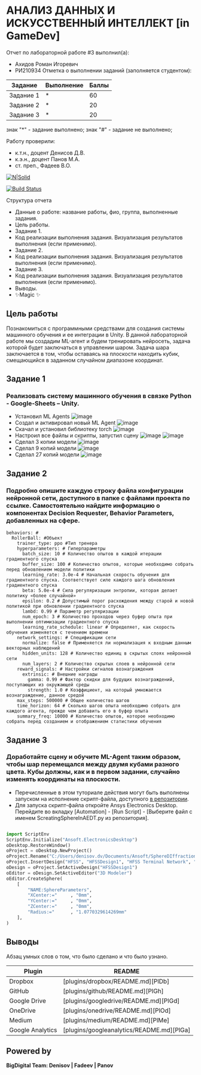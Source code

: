 # АНАЛИЗ ДАННЫХ И ИСКУССТВЕННЫЙ ИНТЕЛЛЕКТ [in GameDev]
Отчет по лабораторной работе #3 выполнил(а):
- Ахидов Роман Игоревич
- РИ210934
Отметка о выполнении заданий (заполняется студентом):

| Задание | Выполнение | Баллы |
| ------ | ------ | ------ |
| Задание 1 | * | 60 |
| Задание 2 | * | 20 |
| Задание 3 | * | 20 |

знак "*" - задание выполнено; знак "#" - задание не выполнено;

Работу проверили:
- к.т.н., доцент Денисов Д.В.
- к.э.н., доцент Панов М.А.
- ст. преп., Фадеев В.О.

[![N|Solid](https://cldup.com/dTxpPi9lDf.thumb.png)](https://nodesource.com/products/nsolid)

[![Build Status](https://travis-ci.org/joemccann/dillinger.svg?branch=master)](https://travis-ci.org/joemccann/dillinger)

Структура отчета

- Данные о работе: название работы, фио, группа, выполненные задания.
- Цель работы.
- Задание 1.
- Код реализации выполнения задания. Визуализация результатов выполнения (если применимо).
- Задание 2.
- Код реализации выполнения задания. Визуализация результатов выполнения (если применимо).
- Задание 3.
- Код реализации выполнения задания. Визуализация результатов выполнения (если применимо).
- Выводы.
- ✨Magic ✨

## Цель работы
Познакомиться с программными средствами для создания системы машинного обучения и ее интеграции в Unity.
В данной лабораторной работе мы создадим ML-агент и будем тренировать нейросеть, задача которой будет заключаться в управлении шаром. Задача шара заключается в том, чтобы оставаясь на плоскости находить кубик, смещающийся в заданном случайном диапазоне координат.
## Задание 1
### Реализовать систему машинного обучения в связке Python - Google-Sheets – Unity.
- Установил ML Agents
![image](https://user-images.githubusercontent.com/105049918/200978242-6c8911b9-6e68-4f68-bfb6-8ef4862c9ab9.png)
- Создал и активировал новый ML Agent
![image](https://user-images.githubusercontent.com/105049918/200979224-940480e4-2beb-48b4-a9e6-8f12cbf4e57c.png)
- Скачал и установил библиотеку torch
![image](https://user-images.githubusercontent.com/105049918/200979329-e7104eb1-b292-456d-809f-f4767d80e1c9.png)
- Настроил все файлы и скрипты, запустил сцену
![image](https://user-images.githubusercontent.com/105049918/201990525-27ace069-a489-401f-9327-3eb5bb439abd.png)
![image](https://user-images.githubusercontent.com/105049918/201990636-a3636b24-fd4d-45c5-9a85-c92befc53e07.png)
- Сделал 3 копии модели
![image](https://user-images.githubusercontent.com/105049918/201991317-e5bd6549-ec4c-42e0-83da-244a3632de0c.png)
- Сделал 9 копий модели
![image](https://user-images.githubusercontent.com/105049918/201992146-e4a58120-075e-4e62-af7e-7bae5a98a57e.png)
- Сделал 27 копий модели
![image](https://user-images.githubusercontent.com/105049918/201992908-2713ca1e-8061-41cc-ae4b-2c3524bd9ef3.png)

## Задание 2
### Подробно опишите каждую строку файла конфигурации нейронной сети, доступного в папке с файлами проекта по ссылке. Самостоятельно найдите информацию о компонентах Decision Requester, Behavior Parameters, добавленных на сфере.

```
behaviors: #
  RollerBall: #Объект
    trainer_type: ppo #Тип тренера
    hyperparameters: # Гиперпараметры
      batch_size: 10 # Количество опытов в каждой итерации градиентного спуска
      buffer_size: 100 # Количество опытов, которые необходимо собрать перед обновлением модели политики
      learning_rate: 3.0e-4 # Начальная скорость обучения для градиентного спуска. Соответствует силе каждого шага обновления градиентного спуска
      beta: 5.0e-4 # Сила регуляризации энтропии, которая делает политику «более случайной»
      epsilon: 0.2 # Допустимый порог расхождения между старой и новой политикой при обновлении градиентного спуска
      lambd: 0.99 # Параметр регуляризации
      num_epoch: 3 # Количество проходов через буфер опыта при выполнении оптимизации градиентного спуска
      learning_rate_schedule: linear # Определяет, как скорость обучения изменяется с течением времени
    network_settings: # Спецификации сети
      normalize: false # Применяется ли нормализация к входным данным векторных наблюдений
      hidden_units: 128 # Количество единиц в скрытых слоях нейронной сети
      num_layers: 2 # Количество скрытых слоев в нейронной сети
    reward_signals: # Настройки сигналов вознаграждения
      extrinsic: # Внешние награды
        gamma: 0.99 # Фактор скидки для будущих вознаграждений, поступающих из окружающей среды
        strength: 1.0 # Коэффициент, на который умножается вознаграждение, данное средой
    max_steps: 500000 # Общее количество шагов
    time_horizon: 64 # Сколько шагов опыта необходимо собрать для каждого агента, прежде чем добавить его в буфер опыта
    summary_freq: 10000 # Количество опытов, которое необходимо собрать перед созданием и отображением статистики обучения

```

## Задание 3
### Доработайте сцену и обучите ML-Agent таким образом, чтобы шар перемещался между двумя кубами разного цвета. Кубы должны, как и в первом задании, случайно изменять координаты на плоскости.

- Перечисленные в этом туториале действия могут быть выполнены запуском на исполнение скрипт-файла, доступного [в репозитории](https://github.com/Den1sovDm1triy/hfss-scripting/blob/main/ScreatingSphereInAEDT.py).
- Для запуска скрипт-файла откройте Ansys Electronics Desktop. Перейдите во вкладку [Automation] - [Run Script] - [Выберите файл с именем ScreatingSphereInAEDT.py из репозитория].

```py

import ScriptEnv
ScriptEnv.Initialize("Ansoft.ElectronicsDesktop")
oDesktop.RestoreWindow()
oProject = oDesktop.NewProject()
oProject.Rename("C:/Users/denisov.dv/Documents/Ansoft/SphereDIffraction.aedt", True)
oProject.InsertDesign("HFSS", "HFSSDesign1", "HFSS Terminal Network", "")
oDesign = oProject.SetActiveDesign("HFSSDesign1")
oEditor = oDesign.SetActiveEditor("3D Modeler")
oEditor.CreateSphere(
	[
		"NAME:SphereParameters",
		"XCenter:="		, "0mm",
		"YCenter:="		, "0mm",
		"ZCenter:="		, "0mm",
		"Radius:="		, "1.0770329614269mm"
	], 
)

```

## Выводы

Абзац умных слов о том, что было сделано и что было узнано.

| Plugin | README |
| ------ | ------ |
| Dropbox | [plugins/dropbox/README.md][PlDb] |
| GitHub | [plugins/github/README.md][PlGh] |
| Google Drive | [plugins/googledrive/README.md][PlGd] |
| OneDrive | [plugins/onedrive/README.md][PlOd] |
| Medium | [plugins/medium/README.md][PlMe] |
| Google Analytics | [plugins/googleanalytics/README.md][PlGa] |

## Powered by

**BigDigital Team: Denisov | Fadeev | Panov**
